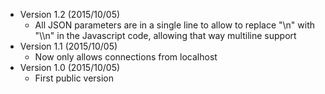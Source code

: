 * Version 1.2 (2015/10/05)
  * All JSON parameters are in a single line to allow to replace "\n" with
    "\\\n" in the Javascript code, allowing that way multiline support
* Version 1.1 (2015/10/05)
  * Now only allows connections from localhost
* Version 1.0 (2015/10/05)
  * First public version
